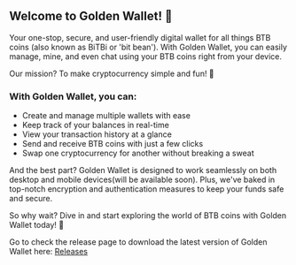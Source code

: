 ## Welcome to Golden Wallet! 🎉

Your one-stop, secure, and user-friendly digital wallet for all things BTB coins (also known as BiTBi or 'bit bean'). With Golden Wallet, you can easily manage, mine, and even chat using your BTB coins right from your device. 

Our mission? To make cryptocurrency simple and fun! 🚀

### With Golden Wallet, you can:
- Create and manage multiple wallets with ease
- Keep track of your balances in real-time
- View your transaction history at a glance
- Send and receive BTB coins with just a few clicks
- Swap one cryptocurrency for another without breaking a sweat

And the best part? Golden Wallet is designed to work seamlessly on both desktop and mobile devices(will be available soon). Plus, we've baked in top-notch encryption and authentication measures to keep your funds safe and secure. 

So why wait? Dive in and start exploring the world of BTB coins with Golden Wallet today! 🌟 

Go to check the release page to download the latest version of Golden Wallet here: [Releases](https://github.com/bitbi-core/golden-wallet/releases)